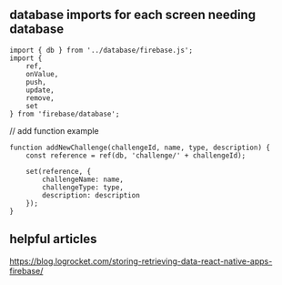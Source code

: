 ## database imports for each screen needing database
```
import { db } from '../database/firebase.js';
import {
    ref,
    onValue,
    push,
    update,
    remove,
    set
} from 'firebase/database';
```

// add function example

```
function addNewChallenge(challengeId, name, type, description) {
    const reference = ref(db, 'challenge/' + challengeId);

    set(reference, {
        challengeName: name,
        challengeType: type,
        description: description
    });
}
```

## helpful articles

https://blog.logrocket.com/storing-retrieving-data-react-native-apps-firebase/

